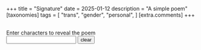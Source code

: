 +++
title = "Signature"
date = 2025-01-12
description = "A simple poem"
[taxonomies]
tags = [
    "trans",
    "gender",
    "personal",
  ]
[extra.comments]
+++

<br/>

<form action="">
<label for = "characters">
Enter characters to reveal the poem
<br/>
<input type="text" id="characters" name="characters">
</label>
<button type="reset" id="clear">clear</button>
</form>

<pre>
<div id="poem"></div>
</pre>

<script src="/signature.js" module></script>
